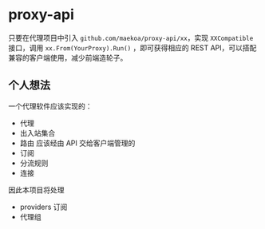 # proxy-api
只要在代理项目中引入 `github.com/maekoa/proxy-api/xx`，实现 `XXCompatible`
接口，调用 `xx.From(YourProxy).Run()` ，即可获得相应的 REST API，可以搭配
兼容的客户端使用，减少前端造轮子。

## 个人想法
一个代理软件应该实现的：
- 代理
- 出入站集合
- 路由
应该经由 API 交给客户端管理的
- 订阅
- 分流规则
- 连接

因此本项目将处理
- providers 订阅
- 代理组
